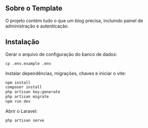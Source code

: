 ## Sobre o Template
O projeto contém tudo o que um blog precisa, incluindo painel de administração e autenticação.

## Instalação
Gerar o arquivo de configuração do banco de dados:
```bash
cp .env.example .env
```

Instalar dependências, migrações, chaves e iniciar o vite:
```bash
npm install
composer install
php artisan key:generate
php artisan migrate
npm run dev
```
Abrir o Laravel:
```bash
php artisan serve
```


